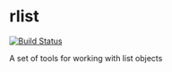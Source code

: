 rlist
=====

[![Build Status](https://travis-ci.org/renkun-ken/rlist.png?branch=master)](https://travis-ci.org/renkun-ken/rlist)

A set of tools for working with list objects
